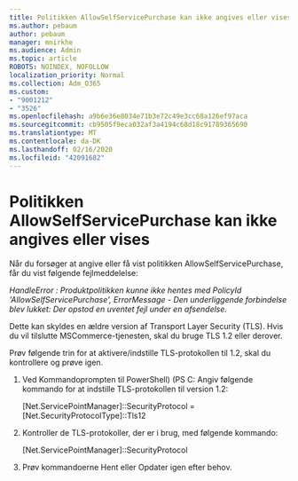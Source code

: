 ```yaml
---
title: Politikken AllowSelfServicePurchase kan ikke angives eller vises
ms.author: pebaum
author: pebaum
manager: mnirkhe
ms.audience: Admin
ms.topic: article
ROBOTS: NOINDEX, NOFOLLOW
localization_priority: Normal
ms.collection: Adm_O365
ms.custom:
- "9001212"
- "3526"
ms.openlocfilehash: a9b6e36e8034e71b3e72c49e3cc68a126ef97aca
ms.sourcegitcommit: cb9505f9eca032af3a4194c68d18c91789365690
ms.translationtype: MT
ms.contentlocale: da-DK
ms.lasthandoff: 02/16/2020
ms.locfileid: "42091682"
---
```

# <a name="unable-to-set-or-view-the-allowselfservicepurchase-policy"></a>Politikken AllowSelfServicePurchase kan ikke angives eller vises

Når du forsøger at angive eller få vist politikken AllowSelfServicePurchase, får du vist følgende fejlmeddelelse:

*HandleError : Produktpolitikken kunne ikke hentes med PolicyId 'AllowSelfServicePurchase', ErrorMessage - Den underliggende forbindelse blev lukket: Der opstod en uventet fejl under en afsendelse.*

Dette kan skyldes en ældre version af Transport Layer Security (TLS). Hvis du vil tilslutte MSCommerce-tjenesten, skal du bruge TLS 1.2 eller derover.  

Prøv følgende trin for at aktivere/indstille TLS-protokollen til 1.2, skal du kontrollere og prøve igen.
 1. Ved Kommandoprompten til PowerShell\) (PS C: Angiv følgende kommando for at indstille TLS-protokollen til version 1.2:

    \[Net.ServicePointManager]::SecurityProtocol = \[Net.SecurityProtocolType]::Tls12

2. Kontroller de TLS-protokoller, der er i brug, med følgende kommando:

    \[Net.ServicePointManager]::SecurityProtocol 

3. Prøv kommandoerne Hent eller Opdater igen efter behov.

